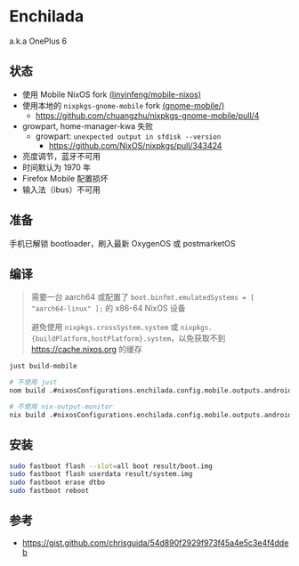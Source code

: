 # Enchilada

a.k.a OnePlus 6

## 状态

- 使用 Mobile NixOS fork [(linyinfeng/mobile-nixos)](https://github.com/linyinfeng/mobile-nixos/tree/development)
- 使用本地的 `nixpkgs-gnome-mobile` fork [(gnome-mobile/)](gnome-mobile/)
  - https://github.com/chuangzhu/nixpkgs-gnome-mobile/pull/4
- growpart, home-manager-kwa 失败
  - growpart: `unexpected output in sfdisk --version`
    - https://github.com/NixOS/nixpkgs/pull/343424
- 亮度调节，蓝牙不可用
- 时间默认为 1970 年
- Firefox Mobile 配置损坏
- 输入法（ibus）不可用

## 准备

手机已解锁 bootloader，刷入最新 OxygenOS 或 postmarketOS

## 编译

> 需要一台 aarch64 或配置了 `boot.binfmt.emulatedSystems = [ "aarch64-linux" ];` 的 x86-64 NixOS 设备
>
> 避免使用 `nixpkgs.crossSystem.system` 或 `nixpkgs.{buildPlatform,hostPlatform}.system`，以免获取不到 https://cache.nixos.org 的缓存

```bash
just build-mobile

# 不使用 just
nom build .#nixosConfigurations.enchilada.config.mobile.outputs.android.android-fastboot-images

# 不使用 nix-output-monitor
nix build .#nixosConfigurations.enchilada.config.mobile.outputs.android.android-fastboot-images
```

## 安装

```bash
sudo fastboot flash --slot=all boot result/boot.img
sudo fastboot flash userdata result/system.img
sudo fastboot erase dtbo
sudo fastboot reboot
```

## 参考

- https://gist.github.com/chrisguida/54d890f2929f973f45a4e5c3e4f4ddeb
